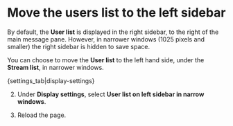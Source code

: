 # Move the users list to the left sidebar

By default, the **User list** is displayed in the right sidebar, to the
right of the main message pane. However, in narrower windows (1025 pixels and
smaller) the right sidebar is hidden to save space.

You can choose to move the **User list** to the left hand side, under the
**Stream list**, in narrower windows.

{settings_tab|display-settings}

2. Under **Display settings**, select **User list on left sidebar in narrow windows**.

3. Reload the page.
